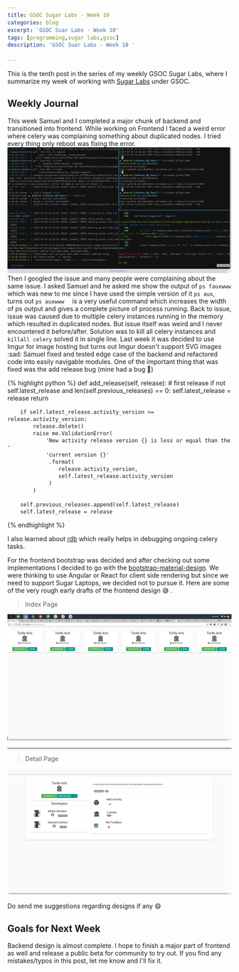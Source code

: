 ```yaml
---
title: GSOC Sugar Labs - Week 10
categories: blog
excerpt: 'GSOC Suar Labs - Week 10'
tags: [programming,sugar labs,gsoc]
description: 'GSOC Suar Labs - Week 10 '

---
```

This is the tenth post in the series of my weekly GSOC Sugar Labs, where I summarize my week of working with [Sugar Labs](https://www.sugarlabs.org) under GSOC.

## Weekly Journal 
This week Samuel and I completed a major chunk of backend and transitioned into frontend. While working on Frontend I faced a weird error where celery was complaining something about duplicated nodes. I tried every thing only reboot was fixing the error.
<img src="/images/gsoc-week-10/celery_error.png" alt="Celery Error">
 Then I googled the issue and many people were complaining about the same issue. I asked Samuel and he asked me show the output of  `ps fauxwww ` which was new to me  since I have used the simple version of it `ps aux`, turns out `ps auxwww  ` is a very useful command which increases the width of ps output and gives a complete picture of process running. 
 Back to issue, issue was caused due to multiple celery instances running in the memory which resulted in duplicated nodes. 
 But issue itself was weird and I never encountered it before/after. Solution was to kill all celery instances and 
 `killall celery` solved it in single line.
 Last week it was decided to use Imgur for image hosting but turns out Imgur doesn't support SVG images :sad:
 Samuel fixed and tested edge case of the backend and refactored code into easily navigable modules. One of the important thing that was fixed was the add release bug (mine had a bug :bug:)

 {% highlight python %}
    def add_release(self, release):
        # first release
        if not self.latest_release and len(self.previous_releases) == 0:
            self.latest_release = release
            return

        if self.latest_release.activity_version >= release.activity_version:
            release.delete()
            raise me.ValidationError(
                'New activity release version {} is less or equal than the '
                'current version {}'
                 .format(
                    release.activity_version, 
                    self.latest_release.activity_version
                 )
            )
    
        self.previous_releases.append(self.latest_release)
        self.latest_release = release
 {% endhighlight %} 
 

I also learned about [rdb](https://stackoverflow.com/questions/12698212/how-to-debug-celery-django-tasks-running-locally-in-eclipse/36690646#36690646)
which really helps in debugging ongoing celery tasks.

For the frontend bootstrap was decided and after checking out some implementations I decided to go with the [bootstrap-material-design](https://github.com/FezVrasta/bootstrap-material-design). We were thinking to use Angular or React for client side rendering but since we need to support Sugar Laptops, we decided not to pursue it.
Here are some of the very rough early drafts of the frontend design :sweat_smile: .


<blockquote> Index Page </blockquote>
<img src="/images/gsoc-week-10/index.png" alt="Index Page">

<hr>

<blockquote> Detail Page </blockquote>
<img src="/images/gsoc-week-10/detail.png" alt="Detail Page">

Do send me suggestions regarding designs if any :smile:
## Goals for Next Week

Backend design is almost complete. I hope to finish a major part of frontend as well and release a public beta for community to try out. If you find any mistakes/typos in this post, let me know and I'll fix it. 


